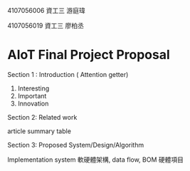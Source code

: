 4107056006 資工三 游庭瑋

4107056019 資工三 廖柏丞

# AIoT Final Project Proposal

Section 1 : Introduction ( Attention getter)

1. Interesting
2. Important
3. Innovation

 

Section 2: Related work

article summary table

 

Section 3: Proposed System/Design/Algorithm

Implementation system 軟硬體架構, data flow, BOM 硬體項目